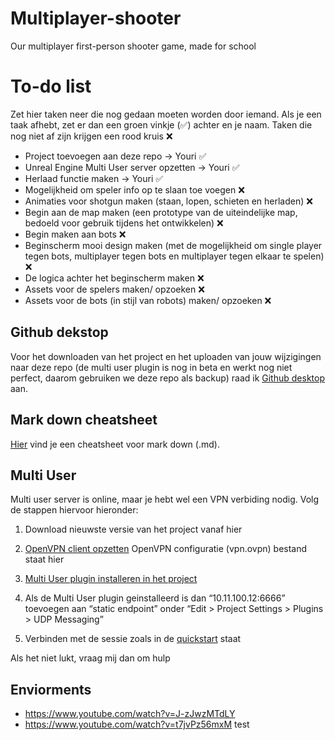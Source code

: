 # Multiplayer-shooter
Our multiplayer first-person shooter game, made for school 

# To-do list
Zet hier taken neer die nog gedaan moeten worden door iemand. Als je een taak afhebt, zet er dan een groen vinkje (✅) achter en je naam. Taken die nog niet af zijn krijgen een rood kruis ❌

- Project toevoegen aan deze repo -> Youri ✅
- Unreal Engine Multi User server opzetten -> Youri ✅
- Herlaad functie maken -> Youri ✅
- Mogelijkheid om speler info op te slaan toe voegen ❌
- Animaties voor shotgun maken (staan, lopen, schieten en herladen) ❌
- Begin aan de map maken (een prototype van de uiteindelijke map, bedoeld voor gebruik tijdens het ontwikkelen) ❌
- Begin maken aan bots ❌
- Beginscherm mooi design maken (met de mogelijkheid om single player tegen bots, multiplayer tegen bots en multiplayer tegen elkaar te spelen) ❌
- De logica achter het beginscherm maken  ❌
- Assets voor de spelers maken/ opzoeken ❌
- Assets voor de bots (in stijl van robots) maken/ opzoeken ❌


## Github dekstop
Voor het downloaden van het project en het uploaden van jouw wijzigingen naar deze repo (de multi user plugin is nog in beta en werkt nog niet perfect, daarom gebruiken we deze repo als backup) raad ik [Github desktop](https://desktop.github.com) aan.

## Mark down cheatsheet
[Hier](https://github.com/adam-p/markdown-here/wiki/Markdown-Cheatsheet) vind je een cheatsheet voor mark down (.md).

## Multi User 
Multi user server is online, maar je hebt wel een VPN verbiding nodig. Volg de stappen hiervoor hieronder:
1. Download nieuwste versie van het project vanaf hier

2. [OpenVPN client opzetten](https://openvpn.net/client-connect-vpn-for-windows/)
   OpenVPN configuratie (vpn.ovpn) bestand staat hier

3. [Multi User plugin installeren in het project](https://docs.unrealengine.com/en-US/Engine/Editor/MultiUser/QuickStart/index.html)

4. Als de Multi User plugin geinstalleerd is dan “10.11.100.12:6666” toevoegen aan “static endpoint” onder  “Edit > Project Settings > Plugins > UDP Messaging”

5. Verbinden met de sessie zoals in de [quickstart](https://docs.unrealengine.com/en-US/Engine/Editor/MultiUser/QuickStart/index.html) staat

Als het niet lukt, vraag mij dan om hulp

## Enviorments
- https://www.youtube.com/watch?v=J-zJwzMTdLY
- https://www.youtube.com/watch?v=t7jvPz56mxM
test


